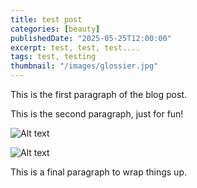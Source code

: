 ```yaml
---
title: test post
categories: [beauty]
publishedDate: "2025-05-25T12:00:00"
excerpt: test, test, test....
tags: test, testing
thumbnail: "/images/glossier.jpg"
---
```


This is the first paragraph of the blog post.

This is the second paragraph, just for fun!

![Alt text](https://letsenhance.io/static/73136da51c245e80edc6ccfe44888a99/1015f/MainBefore.jpg)

![Alt text](https://letsenhance.io/static/73136da51c245e80edc6ccfe44888a99/1015f/MainBefore.jpg)

This is a final paragraph to wrap things up.
